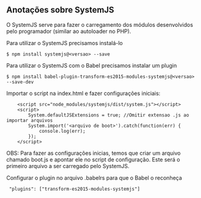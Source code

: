 ## Anotações sobre SystemJS

O SystemJS serve para fazer o carregamento dos módulos desenvolvidos pelo programador (similar ao autoloader no PHP).

Para utilizar o SystemJS precisamos instalá-lo

```
$ npm install systemjs@<versao> --save
```

Para utilizar o SystemJS com o Babel precisamos instalar um plugin

```
$ npm install babel-plugin-transform-es2015-modules-systemjs@<versao> --save-dev
```

Importar o script na index.html e fazer configurações iniciais:

```
    <script src="node_modules/systemjs/dist/system.js"></script>
    <script>
        System.defaultJSExtensions = true; //Omitir extensao .js ao importar arquivos
        System.import('<arquivo de boot>').catch(function(err) {
            console.log(err);
        });
    </script>
```

OBS: Para fazer as configurações inicias, temos que criar um arquivo chamado boot.js e apontar ele no script de configuração. Este será o primeiro arquivo a ser carregado pelo SystemJS.

Configurar o plugin no arquivo .babelrs para que o Babel o reconheça

```
 "plugins": ["transform-es2015-modules-systemjs"]
```

